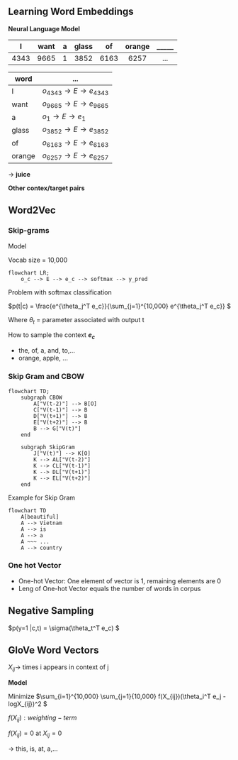 ## Learning Word Embeddings

**Neural Language Model**

|I|want|a|glass|of|orange|_____|
|:-:|:-:|:-:|:-:|:-:|:-:|:-:|
|4343|9665|1|3852|6163|6257|...

|word|...|
|-|-|
|I| $o_{4343} \to E \to e_{4343}$|
|want| $o_{9665}\to E \to e_{9665}$|
|a| $o_{1}\to E \to e_1$|
|glass| $o_{3852}\to E \to e_{3852}$|
|of| $o_{6163}\to E \to e_{6163}$|
|orange| $o_{6257}\to E \to e_{6257}$|

$\to$ **juice**

**Other contex/target pairs**

## Word2Vec

### Skip-grams
Model

Vocab size = 10,000

```mermaid
flowchart LR;
    o_c --> E --> e_c --> softmax --> y_pred
```

Problem with softmax classification

$p(t|c) = \frac{e^{\theta_j^T e_c}}{\sum_{j=1}^{10,000} e^{\theta_j^T e_c}} $

Where $\theta_t$ = parameter associated with output t

How to sample the context **$e_c$**

- the, of, a, and, to,...
- orange, apple, ...

### Skip Gram and CBOW

```mermaid
flowchart TD;
    subgraph CBOW
        A["V(t-2)"] --> B[O]
        C["V(t-1)"] --> B
        D["V(t+1)"] --> B
        E["V(t+2)"] --> B
        B --> G["V(t)"]
    end

    subgraph SkipGram
        J["V(t)"] --> K[O]
        K --> AL["V(t-2)"]
        K --> CL["V(t-1)"]
        K --> DL["V(t+1)"]
        K --> EL["V(t+2)"]
    end
```

Example for Skip Gram

```mermaid
flowchart TD
    A[beautiful]
    A --> Vietnam
    A --> is
    A --> a
    A ~~~ ...
    A --> country
```

### One hot Vector
- One-hot Vector: One element of vector is 1, remaining elements are 0
- Leng of One-hot Vector equals the number of words in corpus

## Negative Sampling

$p(y=1 |c,t) = \sigma(\theta_t^T e_c) $

## GloVe Word Vectors

$X_{ij} \to$ times i appears in context of j

**Model**


Minimize $\sum_{i=1}^{10,000} \sum_{j=1}{10,000} f(X_{ij})(\theta_i^T e_j - logX_{ij})^2 $

$f(X_{ij}): weighting-term$

$f(X_{ij}) = 0$ at $X_{ij}=0$

$\to$ this, is, at, a,...